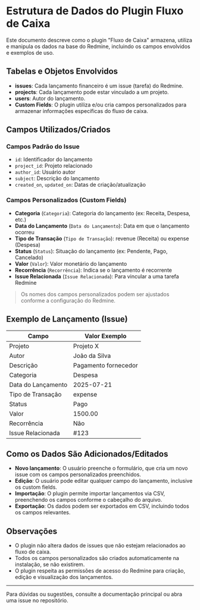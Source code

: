 # Estrutura de Dados do Plugin Fluxo de Caixa

Este documento descreve como o plugin "Fluxo de Caixa" armazena, utiliza e manipula os dados na base do Redmine, incluindo os campos envolvidos e exemplos de uso.

## Tabelas e Objetos Envolvidos

- **issues**: Cada lançamento financeiro é um issue (tarefa) do Redmine.
- **projects**: Cada lançamento pode estar vinculado a um projeto.
- **users**: Autor do lançamento.
- **Custom Fields**: O plugin utiliza e/ou cria campos personalizados para armazenar informações específicas do fluxo de caixa.

## Campos Utilizados/Criados

### Campos Padrão do Issue

- `id`: Identificador do lançamento
- `project_id`: Projeto relacionado
- `author_id`: Usuário autor
- `subject`: Descrição do lançamento
- `created_on`, `updated_on`: Datas de criação/atualização

### Campos Personalizados (Custom Fields)

- **Categoria** (`Categoria`): Categoria do lançamento (ex: Receita, Despesa, etc.)
- **Data do Lançamento** (`Data do Lançamento`): Data em que o lançamento ocorreu
- **Tipo de Transação** (`Tipo de Transação`): revenue (Receita) ou expense (Despesa)
- **Status** (`Status`): Situação do lançamento (ex: Pendente, Pago, Cancelado)
- **Valor** (`Valor`): Valor monetário do lançamento
- **Recorrência** (`Recorrência`): Indica se o lançamento é recorrente
- **Issue Relacionada** (`Issue Relacionada`): Para vincular a uma tarefa Redmine

> Os nomes dos campos personalizados podem ser ajustados conforme a configuração do Redmine.

## Exemplo de Lançamento (Issue)

| Campo                | Valor Exemplo         |
|----------------------|----------------------|
| Projeto              | Projeto X            |
| Autor                | João da Silva        |
| Descrição            | Pagamento fornecedor |
| Categoria            | Despesa              |
| Data do Lançamento   | 2025-07-21           |
| Tipo de Transação    | expense              |
| Status               | Pago                 |
| Valor                | 1500.00              |
| Recorrência          | Não                  |
| Issue Relacionada    | #123                 |

## Como os Dados São Adicionados/Editados

- **Novo lançamento**: O usuário preenche o formulário, que cria um novo issue com os campos personalizados preenchidos.
- **Edição**: O usuário pode editar qualquer campo do lançamento, inclusive os custom fields.
- **Importação**: O plugin permite importar lançamentos via CSV, preenchendo os campos conforme o cabeçalho do arquivo.
- **Exportação**: Os dados podem ser exportados em CSV, incluindo todos os campos relevantes.

## Observações

- O plugin não altera dados de issues que não estejam relacionados ao fluxo de caixa.
- Todos os campos personalizados são criados automaticamente na instalação, se não existirem.
- O plugin respeita as permissões de acesso do Redmine para criação, edição e visualização dos lançamentos.

---

Para dúvidas ou sugestões, consulte a documentação principal ou abra uma issue no repositório.
